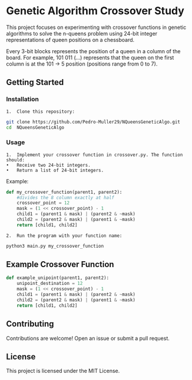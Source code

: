 # Genetic Algorithm Crossover Study

This project focuses on experimenting with crossover functions in genetic algorithms to solve the n-queens problem using 24-bit integer representations of queen positions on a chessboard.

Every 3-bit blocks represents the position of a queen in a column of the board. For example, 101 011 (...) represents that the queen on the first column is at the 101 -> 5 position (positions range from 0 to 7).

## Getting Started

### Installation

	1.	Clone this repository:
```bash
git clone https://github.com/Pedro-Muller29/NQueensGeneticAlgo.git
cd  NQueensGeneticAlgo
```

### Usage

	1.	Implement your crossover function in crossover.py. The function should:
	•	Receive two 24-bit integers.
	•	Return a list of 24-bit integers.

Example:
```python
def my_crossover_function(parent1, parent2):
    #divides the 8 column exactly at half
    crossover_point = 12 
    mask = (1 << crossover_point) - 1
    child1 = (parent1 & mask) | (parent2 & ~mask)
    child2 = (parent2 & mask) | (parent1 & ~mask)
    return [child1, child2]
```

	2.	Run the program with your function name:
```bash
python3 main.py my_crossover_function
```

## Example Crossover Function

```python
def example_unipoint(parent1, parent2):
    unipoint_destination = 12
    mask = (1 << crossover_point) - 1
    child1 = (parent1 & mask) | (parent2 & ~mask)
    child2 = (parent2 & mask) | (parent1 & ~mask)
    return [child1, child2]
```

## Contributing

Contributions are welcome! Open an issue or submit a pull request.

## License

This project is licensed under the MIT License.